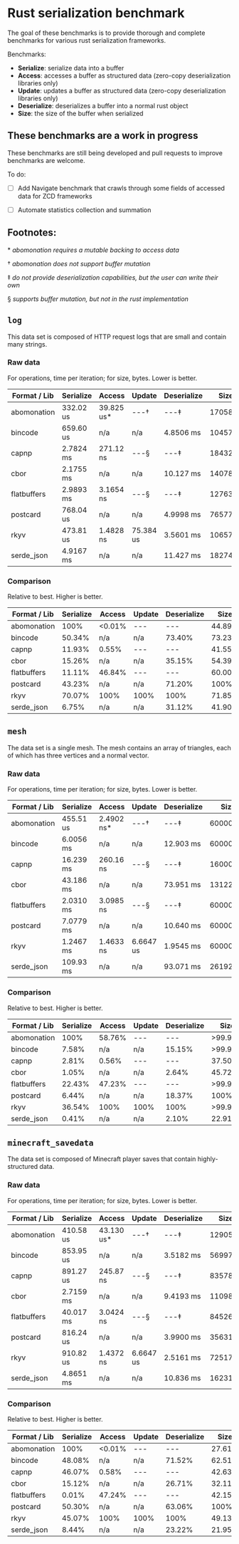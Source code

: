 # Rust serialization benchmark

The goal of these benchmarks is to provide thorough and complete benchmarks for various rust
serialization frameworks.

Benchmarks:

* **Serialize**: serialize data into a buffer
* **Access**: accesses a buffer as structured data (zero-copy deserialization libraries only)
* **Update**: updates a buffer as structured data (zero-copy deserialization libraries only)
* **Deserialize**: deserializes a buffer into a normal rust object
* **Size**: the size of the buffer when serialized

## These benchmarks are a work in progress

These benchmarks are still being developed and pull requests to improve benchmarks are welcome.

To do:
- [ ] Add Navigate benchmark that crawls through some fields of accessed data for ZCD frameworks
- [ ] Automate statistics collection and summation


## Footnotes:

\* *abomonation requires a mutable backing to access data*

† *abomonation does not support buffer mutation*

‡ *do not provide deserialization capabilities, but the user can write their own*

§ *supports buffer mutation, but not in the rust implementation*

## `log`

This data set is composed of HTTP request logs that are small and contain many strings.

### Raw data

For operations, time per iteration; for size, bytes. Lower is better.

| Format / Lib  | Serialize | Access        | Update    | Deserialize   | Size      |
|---------------|-----------|---------------|-----------|---------------|-----------|
| abomonation   | 332.02 us | 39.825 us*    | ---†      | ---‡          | 1705800   |
| bincode       | 659.60 us | n/a           | n/a       | 4.8506 ms     | 1045784   |
| capnp         | 2.7824 ms | 271.12 ns     | ---§      | ---‡          | 1843240   |
| cbor          | 2.1755 ms | n/a           | n/a       | 10.127 ms     | 1407835   |
| flatbuffers   | 2.9893 ms | 3.1654 ns     | ---§      | ---‡          | 1276368   |
| postcard      | 768.04 us | n/a           | n/a       | 4.9998 ms     | 765778    |
| rkyv          | 473.81 us | 1.4828 ns     | 75.384 us | 3.5601 ms     | 1065784   |
| serde_json    | 4.9167 ms | n/a           | n/a       | 11.427 ms     | 1827461   |

### Comparison

Relative to best. Higher is better.

| Format / Lib  | Serialize | Access    | Update    | Deserialize   | Size      |
|---------------|-----------|-----------|-----------|---------------|-----------|
| abomonation   | 100%      | <0.01%    | ---       | ---           | 44.89%    |
| bincode       | 50.34%    | n/a       | n/a       | 73.40%        | 73.23%    |
| capnp         | 11.93%    | 0.55%     | ---       | ---           | 41.55%    |
| cbor          | 15.26%    | n/a       | n/a       | 35.15%        | 54.39%    |
| flatbuffers   | 11.11%    | 46.84%    | ---       | ---           | 60.00%    |
| postcard      | 43.23%    | n/a       | n/a       | 71.20%        | 100%      |
| rkyv          | 70.07%    | 100%      | 100%      | 100%          | 71.85%    |
| serde_json    | 6.75%     | n/a       | n/a       | 31.12%        | 41.90%    |

## `mesh`

The data set is a single mesh. The mesh contains an array of triangles, each of which has three
vertices and a normal vector.

### Raw data

For operations, time per iteration; for size, bytes. Lower is better.

| Format / Lib  | Serialize | Access        | Update    | Deserialize   | Size      |
|---------------|-----------|---------------|-----------|---------------|-----------|
| abomonation   | 455.51 us | 2.4902 ns*    | ---†      | ---‡          | 6000024   |
| bincode       | 6.0056 ms | n/a           | n/a       | 12.903 ms     | 6000008   |
| capnp         | 16.239 ms | 260.16 ns     | ---§      | ---‡          | 16000056  |
| cbor          | 43.186 ms | n/a           | n/a       | 73.951 ms     | 13122324  |
| flatbuffers   | 2.0310 ms | 3.0985 ns     | ---§      | ---‡          | 6000024   |
| postcard      | 7.0779 ms | n/a           | n/a       | 10.640 ms     | 6000003   |
| rkyv          | 1.2467 ms | 1.4633 ns     | 6.6647 us | 1.9545 ms     | 6000008   |
| serde_json    | 109.93 ms | n/a           | n/a       | 93.071 ms     | 26192883  |

### Comparison

Relative to best. Higher is better.

| Format / Lib  | Serialize | Access    | Update    | Deserialize   | Size      |
|---------------|-----------|-----------|-----------|---------------|-----------|
| abomonation   | 100%      | 58.76%    | ---       | ---           | >99.99%   |
| bincode       | 7.58%     | n/a       | n/a       | 15.15%        | >99.99%   |
| capnp         | 2.81%     | 0.56%     | ---       | ---           | 37.50%    |
| cbor          | 1.05%     | n/a       | n/a       | 2.64%         | 45.72%    |
| flatbuffers   | 22.43%    | 47.23%    | ---       | ---           | >99.99%   |
| postcard      | 6.44%     | n/a       | n/a       | 18.37%        | 100%      |
| rkyv          | 36.54%    | 100%      | 100%      | 100%          | >99.99%   |
| serde_json    | 0.41%     | n/a       | n/a       | 2.10%         | 22.91%    |

## `minecraft_savedata`

The data set is composed of Minecraft player saves that contain highly-structured data.

### Raw data

For operations, time per iteration; for size, bytes. Lower is better.

| Format / Lib  | Serialize | Access        | Update    | Deserialize   | Size      |
|---------------|-----------|---------------|-----------|---------------|-----------|
| abomonation   | 410.58 us | 43.130 us*    | ---†      | ---‡          | 1290592   |
| bincode       | 853.95 us | n/a           | n/a       | 3.5182 ms     | 569975    |
| capnp         | 891.27 us | 245.87 ns     | ---§      | ---‡          | 835784    |
| cbor          | 2.7159 ms | n/a           | n/a       | 9.4193 ms     | 1109821   |
| flatbuffers   | 40.017 ms | 3.0424 ns     | ---§      | ---‡          | 845264    |
| postcard      | 816.24 us | n/a           | n/a       | 3.9900 ms     | 356311    |
| rkyv          | 910.82 us | 1.4372 ns     | 6.6647 us | 2.5161 ms     | 725176    |
| serde_json    | 4.8651 ms | n/a           | n/a       | 10.836 ms     | 1623197   |

### Comparison

Relative to best. Higher is better.

| Format / Lib  | Serialize | Access    | Update    | Deserialize   | Size      |
|---------------|-----------|-----------|-----------|---------------|-----------|
| abomonation   | 100%      | <0.01%    | ---       | ---           | 27.61%    |
| bincode       | 48.08%    | n/a       | n/a       | 71.52%        | 62.51%    |
| capnp         | 46.07%    | 0.58%     | ---       | ---           | 42.63%    |
| cbor          | 15.12%    | n/a       | n/a       | 26.71%        | 32.11%    |
| flatbuffers   | 0.01%     | 47.24%    | ---       | ---           | 42.15%    |
| postcard      | 50.30%    | n/a       | n/a       | 63.06%        | 100%      |
| rkyv          | 45.07%    | 100%      | 100%      | 100%          | 49.13%    |
| serde_json    | 8.44%     | n/a       | n/a       | 23.22%        | 21.95%    |
